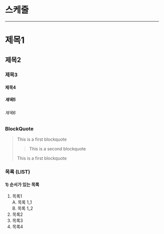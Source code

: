 # 스케줄

---

# 제목1

## 제목2

### 제목3

#### 제목4

##### 제목5

###### 제목6

### BlockQuote

> This is a first blockquote
>
> > This is a second blockquote
>
> This is a first blockquote

### 목록 (LIST)

#### 1) 순서가 있는 목록

1. 목록1  
   A. 목록 1_1  
   B. 목록 1_2
2. 목록2
3. 목록3
4. 목록4
